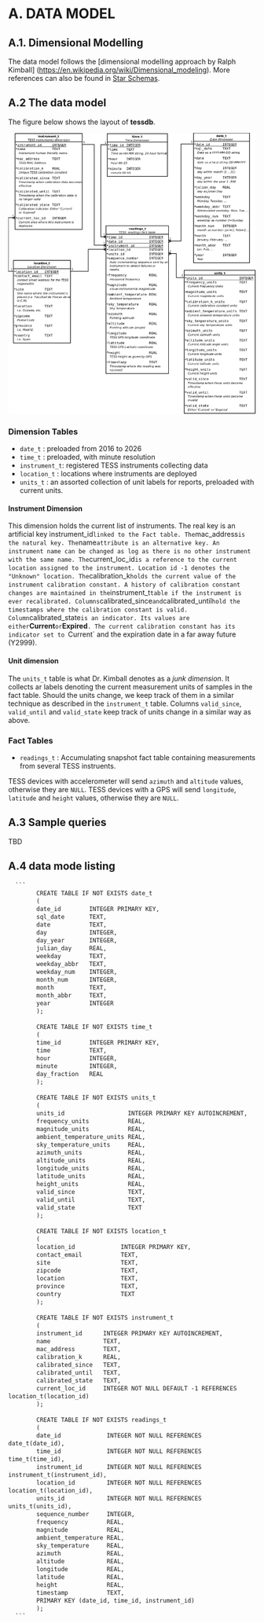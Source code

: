 # A. DATA MODEL

## A.1. Dimensional Modelling

The data model follows the [dimensional modelling approach by Ralph Kimball]
(https://en.wikipedia.org/wiki/Dimensional_modeling). More references can also be found in
[Star Schemas](https://en.wikipedia.org/wiki/Star_schema).

## A.2 The data model

The figure below shows the layout of **tessdb**.

![TESS Database Model](doc/tessdb-full.png)

### Dimension Tables

* `date_t`      : preloaded from 2016 to 2026
* `time_t`      : preloaded, with minute resolution
* `instrument_t`: registered TESS instruments collecting data
* `location_t`  : locations where instruments are deployed
* `units_t`     : an assorted collection of unit labels for reports, preloaded with current units.

#### Instrument Dimension

This dimension holds the current list of instruments. 
The real key is an artificial key ìnstrument_id` linked to the Fact table.
The `mac_address` is the natural key.
The `name` attribute is an alternative key. An instrument name can be changed
as log as there is no other instrument with the same name.
The `current_loc_id` is a reference to the current location assigned to the instrument.
Location id -1 denotes the "Unknown" location.
The `calibration_k` holds the current value of the instrument calibration constant.
A history of calibration constant changes are maintained in the `instrument_t` table
if the instrument is ever recalibrated. Columns `calibrated_since` and `calibrated_until`
hold the timestamps where the calibration constant is valid. Column `calibrated_state`
is an indicator. Its values are either `**Current**` or `**Expired**`. The current calibration
constant has its indicator set to `Current` and the expiration date in a far away future (Y2999).

#### Unit dimension

The `units_t` table is what Dr. Kimball denotes as a *junk dimension*. It collects ar labels denoting
the current measurement units of samples in the fact table. Should the units change, we keep track of them
in a similar technique as described in the `instrument_t` table. Columns `valid_since`, `valid_until` and
`valid_state` keep track of units change in a similar way as above.

### Fact Tables

* `readings_t` : Accumulating snapshot fact table containing measurements from several TESS instruents.

TESS devices with accelerometer will send `azimuth` and `altitude` values, otherwise they are `NULL`.
TESS devices with a GPS will send `longitude`, `latitude` and `height` values, otherwise they are `NULL`.

## A.3 Sample queries

TBD

## A.4 data mode listing

      ```
            CREATE TABLE IF NOT EXISTS date_t
            (
            date_id        INTEGER PRIMARY KEY, 
            sql_date       TEXT, 
            date           TEXT,
            day            INTEGER,
            day_year       INTEGER,
            julian_day     REAL,
            weekday        TEXT,
            weekday_abbr   TEXT,
            weekday_num    INTEGER,
            month_num      INTEGER,
            month          TEXT,
            month_abbr     TEXT,
            year           INTEGER
            );

            CREATE TABLE IF NOT EXISTS time_t
            (
            time_id        INTEGER PRIMARY KEY, 
            time           TEXT,
            hour           INTEGER,
            minute         INTEGER,
            day_fraction   REAL
            );

            CREATE TABLE IF NOT EXISTS units_t
            (
            units_id                  INTEGER PRIMARY KEY AUTOINCREMENT, 
            frequency_units           REAL,
            magnitude_units           REAL,
            ambient_temperature_units REAL,
            sky_temperature_units     REAL,
            azimuth_units             REAL,
            altitude_units            REAL,
            longitude_units           REAL,
            latitude_units            REAL,
            height_units              REAL,
            valid_since               TEXT,
            valid_until               TEXT,
            valid_state               TEXT
            );

            CREATE TABLE IF NOT EXISTS location_t
            (
            location_id             INTEGER PRIMARY KEY,
            contact_email           TEXT,
            site                    TEXT,
            zipcode                 TEXT,
            location                TEXT,
            province                TEXT,
            country                 TEXT
            );

            CREATE TABLE IF NOT EXISTS instrument_t
            (
            instrument_id      INTEGER PRIMARY KEY AUTOINCREMENT,
            name               TEXT,
            mac_address        TEXT, 
            calibration_k      REAL,
            calibrated_since   TEXT,
            calibrated_until   TEXT,
            calibrated_state   TEXT,
            current_loc_id     INTEGER NOT NULL DEFAULT -1 REFERENCES location_t(location_id)
            );

            CREATE TABLE IF NOT EXISTS readings_t
            (
            date_id             INTEGER NOT NULL REFERENCES date_t(date_id), 
            time_id             INTEGER NOT NULL REFERENCES time_t(time_id), 
            instrument_id       INTEGER NOT NULL REFERENCES instrument_t(instrument_id),
            location_id         INTEGER NOT NULL REFERENCES location_t(location_id),
            units_id            INTEGER NOT NULL REFERENCES units_t(units_id),
            sequence_number     INTEGER,
            frequency           REAL,
            magnitude           REAL,
            ambient_temperature REAL,
            sky_temperature     REAL,
            azimuth             REAL,
            altitude            REAL,
            longitude           REAL,
            latitude            REAL,
            height              REAL,
            timestamp           TEXT,
            PRIMARY KEY (date_id, time_id, instrument_id)
            );
      ```